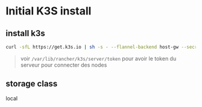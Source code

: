 # Initial K3S install

## install k3s

```bash
curl -sfL https://get.k3s.io | sh -s - --flannel-backend host-gw --secrets-encryption --selinux
```

> voir `/var/lib/rancher/k3s/server/token` pour avoir le token du serveur pour connecter des nodes

## storage class

local

```bash

```
